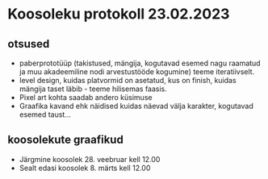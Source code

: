 # Koosoleku protokoll 23.02.2023
## otsused
- paberprototüüp (takistused, mängija, kogutavad esemed nagu raamatud ja muu akadeemiline nodi arvestustööde kogumine) teeme iteratiivselt. 
- level design, kuidas platvormid on asetatud, kus on finish, kuidas mängija taset läbib - teeme hilisemas faasis.
- Pixel art kohta saadab andero küsimuse
- Graafika kavand ehk näidised kuidas näevad välja karakter, kogutavad esemed taust...

## koosolekute graafikud
- Järgmine koosolek 28. veebruar kell 12.00
- Sealt edasi koosolek 8. märts kell 12.00
